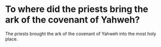 # To where did the priests bring the ark of the covenant of Yahweh?

The priests brought the ark of the covenant of Yahweh into the most holy place.
